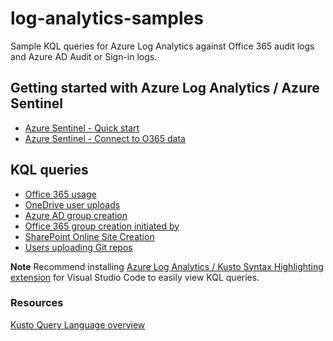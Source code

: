 # log-analytics-samples

Sample KQL queries for Azure Log Analytics against Office 365 audit logs and Azure AD Audit or Sign-in logs.

## Getting started with Azure Log Analytics / Azure Sentinel

- [Azure Sentinel - Quick start](https://docs.microsoft.com/en-us/azure/sentinel/quickstart-onboard)
- [Azure Sentinel - Connect to O365 data](https://docs.microsoft.com/en-us/azure/sentinel/connect-office-365)

## KQL queries

- [Office 365 usage](./Queries/Office365Usage.kql)
- [OneDrive user uploads](./Queries/OneDriveUserUploads.kql)
- [Azure AD group creation](./Queries/AzureADGroupCreation.kql)
- [Office 365 group creation initiated by](./Queries/Office365GroupCreationInitiatedBy.kql)
- [SharePoint Online Site Creation](./Queries/SPOSiteCreation.kql)
- [Users uploading Git repos](./Queries/UsersUploadGitRepo.kql)

**Note** Recommend installing [Azure Log Analytics / Kusto Syntax Highlighting extension](
https://marketplace.visualstudio.com/items?itemName=josin.kusto-syntax-highlighting) for Visual Studio Code to easily view KQL queries.

### Resources

[Kusto Query Language overview](https://docs.microsoft.com/en-us/azure/kusto/query/)
